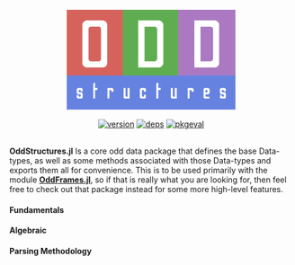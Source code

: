 <div align="center" style = "box-pack: start;">
  </br>
  <img width = 300 src="https://github.com/ChifiSource/image_dump/blob/main/oddstructures/logo.png" >
  
  
  [![version](https://juliahub.com/docs/Lathe/version.svg)](https://juliahub.com/ui/Packages/Lathe/6rMNJ)
[![deps](https://juliahub.com/docs/Lathe/deps.svg)](https://juliahub.com/ui/Packages/Lathe/6rMNJ?t=2)
[![pkgeval](https://juliahub.com/docs/Lathe/pkgeval.svg)](https://juliahub.com/ui/Packages/Lathe/6rMNJ)
  </br>
  </br>
  </div>

  **OddStructures.jl** Is a core odd data package that defines the base Data-types, as well as some methods associated with those Data-types and exports them all for convenience. This is to be used primarily with the module [**OddFrames.jl**](), so if that is really what you are looking for, then feel free to check out that package instead for some more high-level features.
  #### Fundamentals
  
  #### Algebraic
  #### Parsing Methodology
